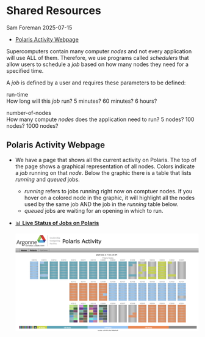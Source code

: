 # Shared Resources
Sam Foreman
2025-07-15

<link rel="preconnect" href="https://fonts.googleapis.com">

- [Polaris Activity Webpage](#polaris-activity-webpage)

Supercomputers contain many computer *nodes* and not every application
will use ALL of them. Therefore, we use programs called *schedulers*
that allow users to schedule a *job* based on how many nodes they need
for a specified time.

A *job* is defined by a user and requires these parameters to be
defined:

run-time  
How long will this *job* run? 5 minutes? 60 minutes? 6 hours?

number-of-nodes  
How many compute *nodes* does the application need to run? 5 nodes? 100
nodes? 1000 nodes?

## Polaris Activity Webpage

- We have a page that shows all the current activity on Polaris. The top
  of the page shows a graphical representation of all nodes. Colors
  indicate a *job* running on that *node*. Below the graphic there is a
  table that lists *running* and *queued* jobs.

  - *running* refers to jobs running right now on comptuer nodes. If you
    hover on a colored node in the graphic, it will highlight all the
    nodes used by the same job AND the job in the *running* table below.
  - *queued* jobs are waiting for an opening in which to run.

- [📊 **Live Status of Jobs on
  Polaris**](https://status.alcf.anl.gov/#/polaris)

  ![polaris-activity](../img/polaris_activity1.png)
